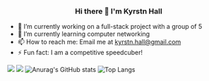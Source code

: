 <h3 align="center">
  Hi there 👋 I'm Kyrstn Hall
</h3>

- 🔭 I’m currently working on a full-stack project with a group of 5
- 🌱 I’m currently learning computer networking 
- 📫 How to reach me: Email me at kyrstn.hall@gmail.com
- ⚡ Fun fact: I am a competitive speedcuber!

![](https://raw.githubusercontent.com/asiandallas/stats/master/generated/overview.svg#gh-dark-mode-only)
![](https://raw.githubusercontent.com/asiandallas/stats/master/generated/overview.svg#gh-light-mode-only)
![Anurag's GitHub stats](https://github-readme-stats.vercel.app/api?username=asiandallas&show_icons=true&theme=transparent)
![Top Langs](https://github-readme-stats.vercel.app/api/top-langs/?username=asiandallas&layout=compact&theme=transparent)

<!--
**asiandallas/asiandallas** is a ✨ _special_ ✨ repository because its `README.md` (this file) appears on your GitHub profile.

Here are some ideas to get you started:

- 🔭 I’m currently working on ...
- 🌱 I’m currently learning ...
- 👯 I’m looking to collaborate on ...
- 🤔 I’m looking for help with ...
- 💬 Ask me about ...
- 📫 How to reach me: ...
- 😄 Pronouns: ...
- ⚡ Fun fact: ...
-->
